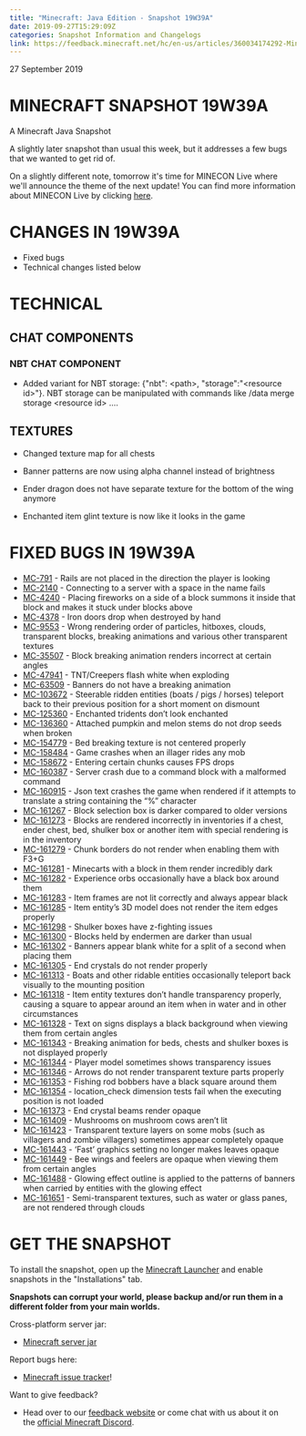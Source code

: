```yaml
---
title: "Minecraft: Java Edition - Snapshot 19W39A"
date: 2019-09-27T15:29:09Z
categories: Snapshot Information and Changelogs
link: https://feedback.minecraft.net/hc/en-us/articles/360034174292-Minecraft-Java-Edition-Snapshot-19W39A
---
```


27 September 2019

<div bi-id="m1r3a3" bi-name="m1r3a3">

<div class="container" bi-id="c1m1r3a3" bi-name="c1m1r3a3">

<div class="row justify-content-center text-center" bi-id="c1c1m1r3a3" bi-name="c1c1m1r3a3">

<div class="col-12 col-md-8 col-lg-6" bi-id="c1c1c1m1r3a3" bi-name="c1c1c1m1r3a3">

# MINECRAFT SNAPSHOT 19W39A

A Minecraft Java Snapshot

</div>

</div>

</div>

</div>

<div class="aem-Grid aem-Grid--12 aem-Grid--default--12" bi-id="m2r3a3" bi-name="m2r3a3">

<div class="text parbase aem-GridColumn aem-GridColumn--default--12" bi-id="c1m2r3a3" bi-name="c1m2r3a3">

<div class="container article-paragraph text-generic" bi-id="c1c1m2r3a3" bi-name="c1c1m2r3a3">

<div class="row justify-content-center" bi-id="c1c1c1m2r3a3" bi-name="c1c1c1m2r3a3">

<div class="col-md-8 col-lg-6" bi-id="c1c1c1c1m2r3a3" bi-name="c1c1c1c1m2r3a3">

<div class="end-with-block" bi-id="c1c1c1c1c1m2r3a3" bi-name="c1c1c1c1c1m2r3a3">

A slightly later snapshot than usual this week, but it addresses a few bugs that we wanted to get rid of. 

On a slightly different note, tomorrow it's time for MINECON Live where we'll announce the theme of the next update! You can find more information about MINECON Live by clicking [here](https://www.minecraft.net/minecon). 

# CHANGES IN 19W39A

- Fixed bugs
- Technical changes listed below

# TECHNICAL

## CHAT COMPONENTS

### NBT CHAT COMPONENT

- Added variant for NBT storage: {"nbt": \<path\>, "storage":"\<resource id\>"}. NBT storage can be manipulated with commands like /data merge storage \<resource id\> ....

## TEXTURES

- Changed texture map for all chests

- Banner patterns are now using alpha channel instead of brightness

- Ender dragon does not have separate texture for the bottom of the wing anymore

- Enchanted item glint texture is now like it looks in the game

# FIXED BUGS IN 19W39A

- [MC-791](https://bugs.mojang.com/browse/MC-791) - Rails are not placed in the direction the player is looking
- [MC-2140](https://bugs.mojang.com/browse/MC-2140) - Connecting to a server with a space in the name fails
- [MC-4240](https://bugs.mojang.com/browse/MC-4240) - Placing fireworks on a side of a block summons it inside that block and makes it stuck under blocks above
- [MC-4378](https://bugs.mojang.com/browse/MC-4378) - Iron doors drop when destroyed by hand
- [MC-9553](https://bugs.mojang.com/browse/MC-9553) - Wrong rendering order of particles, hitboxes, clouds, transparent blocks, breaking animations and various other transparent textures
- [MC-35507](https://bugs.mojang.com/browse/MC-35507) - Block breaking animation renders incorrect at certain angles
- [MC-47941](https://bugs.mojang.com/browse/MC-47941) - TNT/Creepers flash white when exploding
- [MC-63509](https://bugs.mojang.com/browse/MC-63509) - Banners do not have a breaking animation
- [MC-103672](https://bugs.mojang.com/browse/MC-103672) - Steerable ridden entities (boats / pigs / horses) teleport back to their previous position for a short moment on dismount
- [MC-125360](https://bugs.mojang.com/browse/MC-125360) - Enchanted tridents don’t look enchanted
- [MC-136360](https://bugs.mojang.com/browse/MC-136360) - Attached pumpkin and melon stems do not drop seeds when broken
- [MC-154779](https://bugs.mojang.com/browse/MC-154779) - Bed breaking texture is not centered properly
- [MC-158484](https://bugs.mojang.com/browse/MC-158484) - Game crashes when an illager rides any mob
- [MC-158672](https://bugs.mojang.com/browse/MC-158672) - Entering certain chunks causes FPS drops
- [MC-160387](https://bugs.mojang.com/browse/MC-160387) - Server crash due to a command block with a malformed command
- [MC-160915](https://bugs.mojang.com/browse/MC-160915) - Json text crashes the game when rendered if it attempts to translate a string containing the “%” character
- [MC-161267](https://bugs.mojang.com/browse/MC-161267) - Block selection box is darker compared to older versions
- [MC-161273](https://bugs.mojang.com/browse/MC-161273) - Blocks are rendered incorrectly in inventories if a chest, ender chest, bed, shulker box or another item with special rendering is in the inventory
- [MC-161279](https://bugs.mojang.com/browse/MC-161279) - Chunk borders do not render when enabling them with F3+G
- [MC-161281](https://bugs.mojang.com/browse/MC-161281) - Minecarts with a block in them render incredibly dark
- [MC-161282](https://bugs.mojang.com/browse/MC-161282) - Experience orbs occasionally have a black box around them
- [MC-161283](https://bugs.mojang.com/browse/MC-161283) - Item frames are not lit correctly and always appear black
- [MC-161285](https://bugs.mojang.com/browse/MC-161285) - Item entity’s 3D model does not render the item edges properly
- [MC-161298](https://bugs.mojang.com/browse/MC-161298) - Shulker boxes have z-fighting issues
- [MC-161300](https://bugs.mojang.com/browse/MC-161300) - Blocks held by endermen are darker than usual
- [MC-161302](https://bugs.mojang.com/browse/MC-161302) - Banners appear blank white for a split of a second when placing them
- [MC-161305](https://bugs.mojang.com/browse/MC-161305) - End crystals do not render properly
- [MC-161313](https://bugs.mojang.com/browse/MC-161313) - Boats and other ridable entities occasionally teleport back visually to the mounting position
- [MC-161318](https://bugs.mojang.com/browse/MC-161318) - Item entity textures don’t handle transparency properly, causing a square to appear around an item when in water and in other circumstances
- [MC-161328](https://bugs.mojang.com/browse/MC-161328) - Text on signs displays a black background when viewing them from certain angles
- [MC-161343](https://bugs.mojang.com/browse/MC-161343) - Breaking animation for beds, chests and shulker boxes is not displayed properly
- [MC-161344](https://bugs.mojang.com/browse/MC-161344) - Player model sometimes shows transparency issues
- [MC-161346](https://bugs.mojang.com/browse/MC-161346) - Arrows do not render transparent texture parts properly
- [MC-161353](https://bugs.mojang.com/browse/MC-161353) - Fishing rod bobbers have a black square around them
- [MC-161354](https://bugs.mojang.com/browse/MC-161354) - location_check dimension tests fail when the executing position is not loaded
- [MC-161373](https://bugs.mojang.com/browse/MC-161373) - End crystal beams render opaque
- [MC-161409](https://bugs.mojang.com/browse/MC-161409) - Mushrooms on mushroom cows aren’t lit
- [MC-161423](https://bugs.mojang.com/browse/MC-161423) - Transparent texture layers on some mobs (such as villagers and zombie villagers) sometimes appear completely opaque
- [MC-161443](https://bugs.mojang.com/browse/MC-161443) - ‘Fast’ graphics setting no longer makes leaves opaque
- [MC-161449](https://bugs.mojang.com/browse/MC-161449) - Bee wings and feelers are opaque when viewing them from certain angles
- [MC-161488](https://bugs.mojang.com/browse/MC-161488) - Glowing effect outline is applied to the patterns of banners when carried by entities with the glowing effect
- [MC-161651](https://bugs.mojang.com/browse/MC-161651) - Semi-transparent textures, such as water or glass panes, are not rendered through clouds

# GET THE SNAPSHOT

To install the snapshot, open up the [Minecraft Launcher](https://www.minecraft.net/download.html) and enable snapshots in the "Installations" tab.

**Snapshots can corrupt your world, please backup and/or run them in a different folder from your main worlds.**

Cross-platform server jar:

- [Minecraft server jar](https://launcher.mojang.com/v1/objects/c03cf9537bd7a34640d7e173551b7005799d5675/server.jar)

Report bugs here:

- [Minecraft issue tracker](https://bugs.mojang.com/browse/MC)!

Want to give feedback?

- Head over to our [feedback website](http://aka.ms/snapshotfeedback) or come chat with us about it on the [official Minecraft Discord](https://discordapp.com/invite/minecraft).

</div>

</div>

</div>

</div>

</div>

</div>
